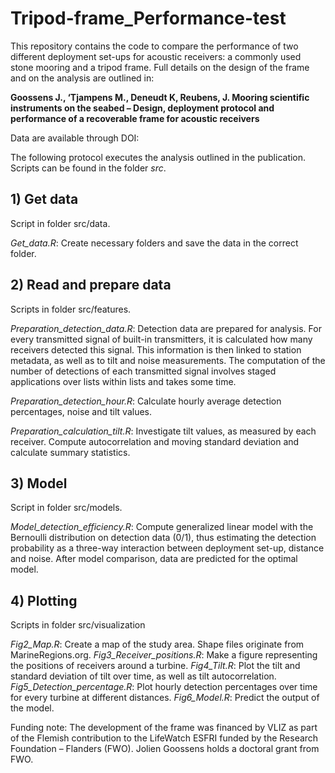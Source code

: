 # Tripod-frame_Performance-test

This repository contains the code to compare the performance of two different deployment set-ups for acoustic receivers: a commonly used stone mooring and a tripod frame. Full details on the design of the frame and on the analysis are outlined in:

**Goossens J., ‘Tjampens M., Deneudt K, Reubens, J. Mooring scientific instruments on the seabed – Design, deployment protocol and performance of a recoverable frame for acoustic receivers**

Data are available through DOI: 

The following protocol executes the analysis outlined in the publication. Scripts can be found in the folder *src*.
## 1) Get data
Script in folder src/data.

*Get_data.R*: Create necessary folders and save the data in the correct folder.

## 2) Read and prepare data
Scripts in folder src/features.

*Preparation_detection_data.R*: Detection data are prepared for analysis. For every transmitted signal of built-in transmitters, it is calculated how many receivers detected this signal. This information is then linked to station metadata, as well as to tilt and noise measurements. The computation of the number of detections of each transmitted signal involves staged applications over lists within lists and takes some time. 

*Preparation_detection_hour.R*: Calculate hourly average detection percentages, noise and tilt values.

*Preparation_calculation_tilt.R*: Investigate tilt values, as measured by each receiver. Compute autocorrelation and moving standard deviation and calculate summary statistics.

## 3) Model
Script in folder src/models.

*Model_detection_efficiency.R*: Compute generalized linear model with the Bernoulli distribution on detection data (0/1), thus estimating the detection probability as a three-way interaction between deployment set-up, distance and noise. After model comparison, data are predicted for the optimal model.

## 4) Plotting
Scripts in folder src/visualization

*Fig2_Map.R*: Create a map of the study area. Shape files originate from MarineRegions.org.
*Fig3_Receiver_positions.R*: Make a figure representing the positions of receivers around a turbine. 
*Fig4_Tilt.R*: Plot the tilt and standard deviation of tilt over time, as well as tilt autocorrelation.
*Fig5_Detection_percentage.R*: Plot hourly detection percentages over time for every turbine at different distances.
*Fig6_Model.R*: Predict the output of the model.


Funding note: The development of the frame was financed by VLIZ as part of the Flemish contribution to the LifeWatch ESFRI funded by the Research Foundation – Flanders (FWO). Jolien Goossens holds a doctoral grant from FWO. 